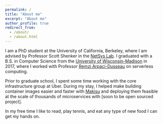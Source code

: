 ```yaml
---
permalink: /
title: "About me"
excerpt: "About me"
author_profile: true
redirect_from: 
  - /about/
  - /about.html
---
```


I am a PhD student at the University of California, Berkeley, where I am advised by Professor Scott Shenker in the [NetSys Lab](https://netsys.cs.berkeley.edu/).
I graduated with a B.S. in Computer Science from the [University of Wisconsin-Madison](http://www.cs.wisc.edu/) in 2017, where I worked with Professor [Remzi Arpaci-Dusseau](http://pages.cs.wisc.edu/~remzi/) on serverless computing.

Prior to graduate school, I spent some time working with the core infrastructure group at Uber. During my stay, I helped make building container images easier and faster with [Makisu](https://eng.uber.com/makisu/) and deploying them feasible at the scale of thousands of microservices with [soon to be open sourced project].

In my free time I like to read, play tennis, and eat any type of new food I can get my hands on.
